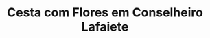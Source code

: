 ---
title: "Cesta com Flores em Conselheiro Lafaiete"
description: "A beleza das flores unida ao sabor de uma cesta deliciosa. Cestas com flores frescas e encantadoras em Conselheiro Lafaiete para todas as ocasiões."
layout: "home.html"
permalink: "/cesta-com-flores-em-conselheiro-lafaiete/"
---
